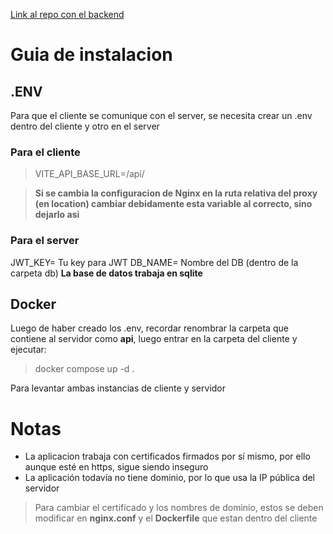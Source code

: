 [Link al repo con el backend](https://github.com/KevinC911/Mirkat-API-DB)

# Guia de instalacion

## .ENV
Para que el cliente se comunique con el server, se necesita crear un .env dentro del cliente y otro en el server

### Para el cliente

> VITE_API_BASE_URL=/api/

> **Si se cambia la configuracion de Nginx en la ruta relativa del proxy (en location) cambiar debidamente esta variable al correcto, sino dejarlo asi**

### Para el server
JWT_KEY= Tu key para JWT
DB_NAME= Nombre del DB (dentro de la carpeta db)
**La base de datos trabaja en sqlite**

## Docker
Luego de haber creado los .env, recordar renombrar la carpeta que contiene al servidor como **api**, luego entrar en la carpeta del cliente y ejecutar:

> docker compose up -d .

Para levantar ambas instancias de cliente y servidor

# Notas
- La aplicacion trabaja con certificados firmados por sí mismo, por ello aunque esté en https, sigue siendo inseguro
- La aplicación todavía no tiene dominio, por lo que usa la IP pública del servidor

> Para cambiar el certificado y los nombres de dominio, estos se deben modificar en **nginx.conf** y el **Dockerfile** que estan dentro del cliente
